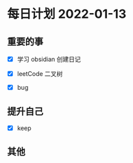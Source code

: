 #  每日计划 2022-01-13

## 重要的事
- [x]  学习 obsidian 创建日记
- [x]  leetCode 二叉树
- [x]  bug



## 提升自己
- [x]  keep
   


## 其他

   







